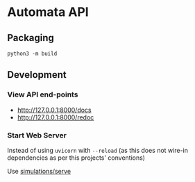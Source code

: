 # Automata API

## Packaging
`python3 -m build`

## Development

### View API end-points
* http://127.0.0.1:8000/docs
* http://127.0.0.1:8000/redoc

### Start Web Server
Instead of using `uvicorn` with `--reload` (as this does not wire-in dependencies as per this projects' conventions)

Use [simulations/serve](simulations/serve/__init__.py)
